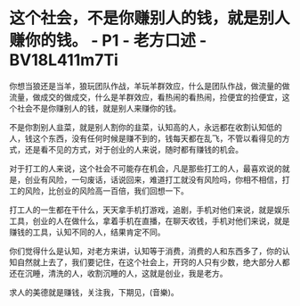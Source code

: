 # 这个社会，不是你赚别人的钱，就是别人赚你的钱。 - P1 - 老方口述 - BV18L411m7Ti

你想当狼还是当羊，狼玩团队作战，羊玩羊群效应，什么是团队作战，做流量的做流量，做成交的做成交，什么是羊群效应，看热闹的看热闹，捡便宜的捡便宜，这个社会不是你赚别人的钱，就是别人来赚你的钱。

不是你割别人韭菜，就是别人割你的韭菜，认知高的人，永远都在收割认知低的人，钱这个东西，没有任何时候是赚不到的，钱每天都在乱飞，不管以看得见的方式，还是看不见的方式，对于创业的人来说，随时都有赚钱的机会。

对于打工的人来说，这个社会不可能存在机会，凡是那些打工的人，最喜欢说的就是，创业有风险，一句废话，话说回来，难道打工就没有风险吗，你相不相信，打工的风险，比创业的风险高一百倍，我们回想一下。

打工人的一生都在干什么，天天拿手机打游戏，追剧，手机对他们来说，就是娱乐工具，创业的人在做什么，拿着手机在直播，在聊天收钱，手机对他们来说，就是赚钱的工具，认知不同的人，结果肯定不同。

你们觉得什么是认知，对老方来讲，认知等于消费，消费的人和东西多了，你的认知自然就上去了，我们要记住，在这个社会上，开窍的人只有少数，绝大部分人都还在沉睡，清洗的人，收割沉睡的人，这就是创业，我是老方。

求人的美德就是赚钱，关注我，下期见，(音樂)。